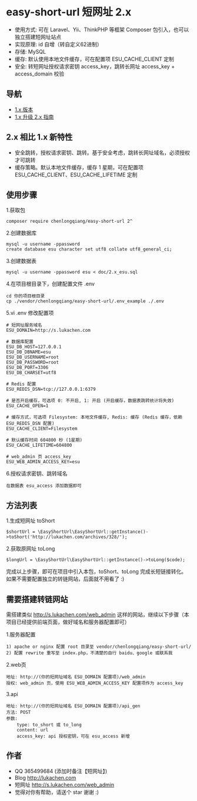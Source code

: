 # easy-short-url 短网址 2.x
- 使用方式: 可在 Laravel、Yii、ThinkPHP 等框架 Composer 包引入，也可以独立搭建短网址站点
- 实现原理: id 自增（转自定义62进制）  
- 存储: MySQL
- 缓存: 默认使用本地文件缓存，可在配置项 ESU_CACHE_CLIENT 定制
- 安全: 转短网址授权请求密钥 access_key，跳转长网址 access_key + access_domain 校验

## 导航
- [1.x 版本](doc/1.x_README.md)
- [1.x 升级 2.x 指南](doc/1.x_upgrade_2.x.md)

## 2.x 相比 1.x 新特性
- 安全跳转，授权请求密钥、跳转。基于安全考虑，跳转长网址域名，必须授权才可跳转
- 缓存策略。默认本地文件缓存，缓存 1 星期，可在配置项 ESU_CACHE_CLIENT、ESU_CACHE_LIFETIME 定制

## 使用步骤

1.获取包
```
composer require chenlongqiang/easy-short-url 2^
```

2.创建数据库
```
mysql -u username -ppassword
create database esu character set utf8 collate utf8_general_ci;
```

3.创建数据表
```
mysql -u username -ppassword esu < doc/2.x_esu.sql
```

4.在项目根目录下，创建配置文件 .env
```
cd 你的项目根目录
cp ./vendor/chenlongqiang/easy-short-url/.env_example ./.env
```

5.vi .env 修改配置项
```
# 短网址服务域名
ESU_DOMAIN=http://s.lukachen.com

# 数据库配置
ESU_DB_HOST=127.0.0.1
ESU_DB_DBNAME=esu
ESU_DB_USERNAME=root
ESU_DB_PASSWORD=root
ESU_DB_PORT=3306
ESU_DB_CHARSET=utf8

# Redis 配置
ESU_REDIS_DSN=tcp://127.0.0.1:6379

# 是否开启缓存，可选项 0: 不开启, 1: 开启 (开启缓存，数据表跳转统计将失效)
ESU_CACHE_OPEN=1

# 缓存方式，可选项 Filesystem: 本地文件缓存, Redis: 缓存 (Redis 缓存，依赖 ESU_REDIS_DSN 配置)
ESU_CACHE_CLIENT=Filesystem

# 默认缓存时间 604800 秒 (1星期)
ESU_CACHE_LIFETIME=604800

# web_admin 页 access_key
ESU_WEB_ADMIN_ACCESS_KEY=esu
```

6.授权请求密钥、跳转域名
```
在数据表 esu_access 添加数据即可
```

## 方法列表

1.生成短网址 toShort
```
$shortUrl = \EasyShortUrl\EasyShortUrl::getInstance()->toShort('http://lukachen.com/archives/328/');
```

2.获取原网址 toLong
```
$longUrl = \EasyShortUrl\EasyShortUrl::getInstance()->toLong($code);
```

完成以上步骤，即可在项目中引入本包，toShort、toLong 完成长短链接转化。  
如果不需要配置独立的转链网站，后面就不用看了 :)  

## 需要搭建转链网站

需搭建类似 http://s.lukachen.com/web_admin 这样的网站，继续以下步骤（本项目已经提供前端页面，做好域名和服务器配置即可）  

1.服务器配置
```
1) apache or nginx 配置 root 目录至 vendor/chenlongqiang/easy-short-url/
2) 配置 rewrite 重写至 index.php，不清楚的自行 baidu、google 或联系我
```

2.web页
```
地址: http://(你的短网址域名 ESU_DOMAIN 配置项)/web_admin
授权: web_admin 页，使用 ESU_WEB_ADMIN_ACCESS_KEY 配置项作为 access_key
```

3.api
```
地址: http://(你的短网址域名 ESU_DOMAIN 配置项)/api_gen
方法: POST
参数:
    type: to_short 或 to_long
    content: url  
    access_key: api 授权密钥，可在 esu_access 新增
```

## 作者
- QQ 365499684 (添加时备注【短网址】)
- Blog http://lukachen.com
- 短网址 http://s.lukachen.com/web_admin
- 觉得对你有帮助，请送个 star 谢谢 :)

